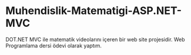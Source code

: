 # Muhendislik-Matematigi-ASP.NET-MVC
 DOT.NET MVC ile matematik videolarını içeren bir web site projesidir.  Web Programlama dersi ödevi olarak yaptım.
